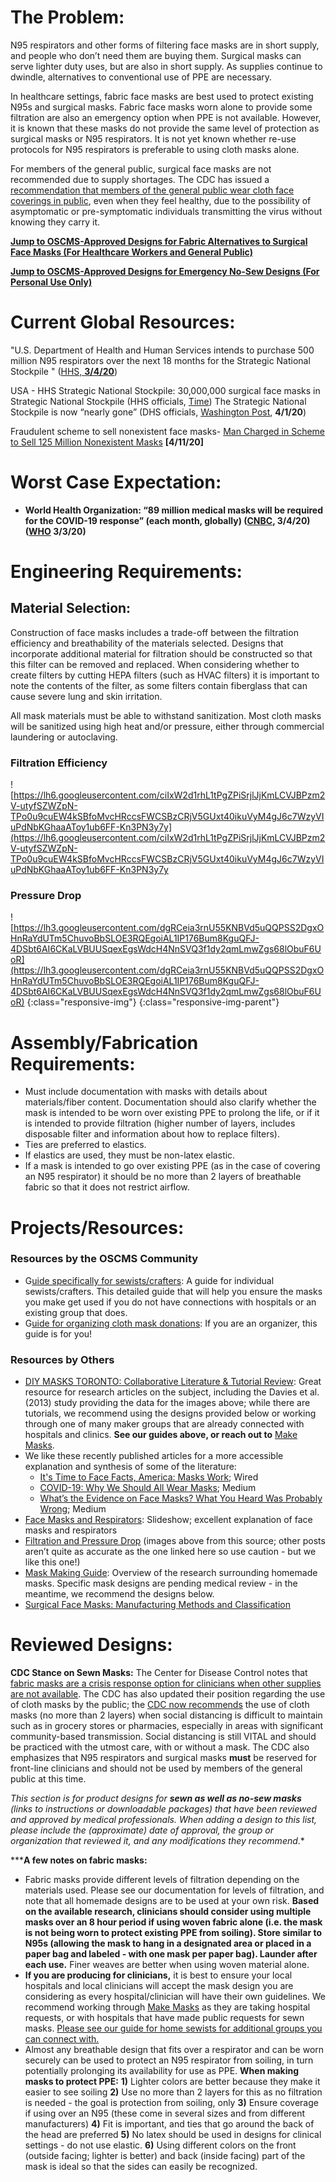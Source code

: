 # The Problem:

N95 respirators and other forms of filtering face masks are in short supply, and people who don’t need them are buying them. Surgical masks can serve lighter duty uses, but are also in short supply. As supplies continue to dwindle, alternatives to conventional use of PPE are necessary.

In healthcare settings, fabric face masks are best used to protect existing N95s and surgical masks. Fabric face masks worn alone to provide some filtration are also an emergency option when PPE is not available. However, it is known that these masks do not provide the same level of protection as surgical masks or N95 respirators. It is not yet known whether re-use protocols for N95 respirators is preferable to using cloth masks alone.

For members of the general public, surgical face masks are not recommended due to supply shortages. The CDC has issued a [recommendation that members of the general public wear cloth face coverings in public](https://www.cdc.gov/coronavirus/2019-ncov/prevent-getting-sick/cloth-face-cover.html), even when they feel healthy, due to the possibility of asymptomatic or pre-symptomatic individuals transmitting the virus without knowing they carry it.

**[Jump to OSCMS-Approved Designs for Fabric Alternatives to Surgical Face Masks (For Healthcare Workers and General Public)](https://docs.google.com/document/d/1IyCp7OSDz7ddE8hG_YOcXFV_-sHU5aPiw-OCR_F5AAY/edit#bookmark=kix.8uz28d3hsbmy)**

**[Jump to OSCMS-Approved Designs for Emergency No-Sew Designs (For Personal Use Only)](https://docs.google.com/document/d/1IyCp7OSDz7ddE8hG_YOcXFV_-sHU5aPiw-OCR_F5AAY/edit#bookmark=kix.xfsye2kxhvov)**

# Current Global Resources:

"U.S. Department of Health and Human Services intends to purchase 500 million N95 respirators over the next 18 months for the Strategic National Stockpile " ([HHS, **3/4/20**](https://www.hhs.gov/about/news/2020/03/04/hhs-to-procure-n95-respirators-to-support-healthcare-workers-in-covid-19-outbreaks.html))

USA - HHS Strategic National Stockpile: 30,000,000 surgical face masks in Strategic National Stockpile (HHS officials, [Time](https://time.com/5800200/strategic-national-stockpile-coronavirus/)) The Strategic National Stockpile is now “nearly gone” (DHS officials, [Washington Post](https://www.washingtonpost.com/national/coronavirus-protective-gear-stockpile-depleted/2020/04/01/44d6592a-741f-11ea-ae50-7148009252e3_story.html), **4/1/20**)

Fraudulent scheme to sell nonexistent face masks- [Man Charged in Scheme to Sell 125 Million Nonexistent Masks](https://www.nytimes.com/2020/04/11/us/coronavirus-face-mask-fraud-christopher-parris.html) **[4/11/20]**

# Worst Case Expectation:

- **World Health Organization: “89 million medical masks will be required for the COVID-19 response” (each month, globally) ([CNBC](https://www.cnbc.com/2020/03/04/hhs-clarifies-us-has-about-1percent-of-face-masks-needed-for-full-blown-pandemic.html), 3/4/20) ([WHO](https://www.who.int/news-room/detail/03-03-2020-shortage-of-personal-protective-equipment-endangering-health-workers-worldwide) 3/3/20)**

# Engineering Requirements:

## Material Selection:

Construction of face masks includes a trade-off between the filtration efficiency and breathability of the materials selected. Designs that incorporate additional material for filtration should be constructed so that this filter can be removed and replaced. When considering whether to create filters by cutting HEPA filters (such as HVAC filters) it is important to note the contents of the filter, as some filters contain fiberglass that can cause severe lung and skin irritation.

All mask materials must be able to withstand sanitization. Most cloth masks will be sanitized using high heat and/or pressure, either through commercial laundering or autoclaving.

### Filtration Efficiency

![https://lh6.googleusercontent.com/ciIxW2d1rhL1tPgZPiSrjlJjKmLCVJBPzm2V-utyfSZWZpN-TPo0u9cuEW4kSBfoMvcHRccsFWCSBzCRjV5GUxt40ikuVyM4gJ6c7WzyVIuPdNbKGhaaAToy1ub6FF-Kn3PN3y7y](https://lh6.googleusercontent.com/ciIxW2d1rhL1tPgZPiSrjlJjKmLCVJBPzm2V-utyfSZWZpN-TPo0u9cuEW4kSBfoMvcHRccsFWCSBzCRjV5GUxt40ikuVyM4gJ6c7WzyVIuPdNbKGhaaAToy1ub6FF-Kn3PN3y7y


### Pressure Drop

![https://lh3.googleusercontent.com/dgRCeia3rnU55KNBVd5uQQPSS2DgxOHnRaYdUTm5ChuvoBbSLOE3RQEgoiAL1IP176Bum8KguQFJ-4DSbt6AI6CKaLVBUUSqexEgsWdcH4NnSVQ3f1dy2qmLmwZgs68lObuF6UoR](https://lh3.googleusercontent.com/dgRCeia3rnU55KNBVd5uQQPSS2DgxOHnRaYdUTm5ChuvoBbSLOE3RQEgoiAL1IP176Bum8KguQFJ-4DSbt6AI6CKaLVBUUSqexEgsWdcH4NnSVQ3f1dy2qmLmwZgs68lObuF6UoR)
{:class="responsive-img"}
{:class="responsive-img-parent"}

# Assembly/Fabrication Requirements:

- Must include documentation with masks with details about materials/fiber content. Documentation should also clarify whether the mask is intended to be worn over existing PPE to prolong the life, or if it is intended to provide filtration (higher number of layers, includes disposable filter and information about how to replace filters).
- Ties are preferred to elastics.
- If elastics are used, they must be non-latex elastic.
- If a mask is intended to go over existing PPE (as in the case of covering an N95 respirator) it should be no more than 2 layers of breathable fabric so that it does not restrict airflow.

# Projects/Resources:

### Resources by the OSCMS Community

- G[uide specifically for sewists/crafters](https://docs.google.com/document/d/e/2PACX-1vQVnocKNgEPNSC4DRp0QV-kKfSrPmVMsczMuq1kcIUxNA8DmvG5PS5S0e8zuPRFNe0VnlGzd6segMsl/pub): A guide for individual sewists/crafters. This detailed guide that will help you ensure the masks you make get used if you do not have connections with hospitals or an existing group that does.
- G[uide for organizing cloth mask donations](https://docs.google.com/document/d/e/2PACX-1vRa7v81MSjhwsa9bTV_v2c0oGzRtfmofi37SwAuBeczqDOO_XfoMP7UWMfj7eh8BsibX8uNWv-jrxKi/pub): If you are an organizer, this guide is for you!

### Resources by Others

- [DIY MASKS TORONTO: Collaborative Literature & Tutorial Review](https://tinyurl.com/rnlnk84): Great resource for research articles on the subject, including the Davies et al. (2013) study providing the data for the images above; while there are tutorials, we recommend using the designs provided below or working through one of many maker groups that are already connected with hospitals and clinics. **See our guides above, or reach out to** [Make Masks](http://makemasks.org/).
- We like these recently published articles for a more accessible explanation and synthesis of some of the literature:
    - [It's Time to Face Facts, America: Masks Work](https://www.wired.com/story/its-time-to-face-facts-america-masks-work/); Wired
    - [COVID-19: Why We Should All Wear Masks](https://medium.com/@Cancerwarrior/covid-19-why-we-should-all-wear-masks-there-is-new-scientific-rationale-280e08ceee71); Medium
    - [What’s the Evidence on Face Masks? What You Heard Was Probably Wrong](https://medium.com/better-humans/whats-the-evidence-on-face-masks-5f3c27a18cc); Medium
- [Face Masks and Respirators](https://www.slideshare.net/muralikrishnan71697092/respiratory-protection-face-masks-and-respirators): Slideshow; excellent explanation of face masks and respirators
- [Filtration and Pressure Drop](https://smartairfilters.com/en/blog/best-materials-make-diy-face-mask-virus/) (images above from this source; other posts aren’t quite as accurate as the one linked here so use caution - but we like this one!)
- [Mask Making Guide](https://covidstudentresponse.org/resources/mask-making/): Overview of the research surrounding homemade masks. Specific mask designs are pending medical review - in the meantime, we recommend the designs below.
- [Surgical Face Masks: Manufacturing Methods and Classification](http://www.jairjp.com/NOVEMBER%202013/02%20CHELLAMANI%201.pdf)

# Reviewed Designs:

**CDC Stance on Sewn Masks:** The Center for Disease Control notes that [fabric masks are a crisis response option for clinicians when other supplies are not available](https://www.cdc.gov/coronavirus/2019-ncov/hcp/ppe-strategy/face-masks.html). The CDC has also updated their position regarding the use of cloth masks by the public; the [CDC now recommends](https://www.cdc.gov/coronavirus/2019-ncov/prevent-getting-sick/cloth-face-cover.html) the use of cloth masks (no more than 2 layers) when social distancing is difficult to maintain such as in grocery stores or pharmacies, especially in areas with significant community-based transmission. Social distancing is still VITAL and should be practiced with the utmost care, with or without a mask. The CDC also emphasizes that N95 respirators and surgical masks **must** be reserved for front-line clinicians and should not be used by members of the general public at this time.

*This section is for product designs for **sewn as well as no-sew masks** (links to instructions or downloadable packages) that have been reviewed and approved by medical professionals. When adding a design to this list, please include the (approximate) date of approval, the group or organization that reviewed it, and any modifications they recommend*.*

*****A few notes on fabric masks:** 

- Fabric masks provide different levels of filtration depending on the materials used. Please see our documentation for levels of filtration, and note that all homemade designs are to be used at your own risk. **Based on the available research, clinicians should consider using multiple masks over an 8 hour period if using woven fabric alone (i.e. the mask is not being worn to protect existing PPE from soiling). Store similar to N95s (allowing the mask to hang in a designated area or placed in a paper bag and labeled - with one mask per paper bag). Launder after each use.** Finer weaves are better when using woven material alone.
- **If you are producing for clinicians,** it is best to ensure your local hospitals and local clinicians will accept the mask design you are considering as every hospital/clinician will have their own guidelines. We recommend working through [Make Masks](http://makemasks.org/) as they are taking hospital requests, or with hospitals that have made public requests for sewn masks. [Please see our guide for home sewists for additional groups you can connect with.](https://docs.google.com/document/d/e/2PACX-1vQVnocKNgEPNSC4DRp0QV-kKfSrPmVMsczMuq1kcIUxNA8DmvG5PS5S0e8zuPRFNe0VnlGzd6segMsl/pub)
- Almost any breathable design that fits over a respirator and can be worn securely can be used to protect an N95 respirator from soiling, in turn potentially prolonging its availability for use as PPE. **When making masks to protect PPE:** **1)** Lighter colors are better because they make it easier to see soiling **2)** Use no more than 2 layers for this as no filtration is needed - the goal is protection from soiling, only **3)** Ensure coverage if using over an N95 (these come in several sizes and from different manufacturers) **4)** Fit is important, and ties that go around the back of the head are preferred **5)** No latex should be used in designs for clinical settings - do not use elastic. **6)** Using different colors on the front (outside facing; lighter is better) and back (inside facing) part of the mask is ideal so that the sides can easily be recognized.


